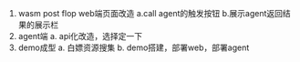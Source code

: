 1. wasm post flop web端页面改造
     a.call agent的触发按钮
     b.展示agent返回结果的展示栏
2. agent端
     a. api化改造，选择定一下
3. demo成型
     a. 白嫖资源搜集
     b. demo搭建，部署web，部署agent
